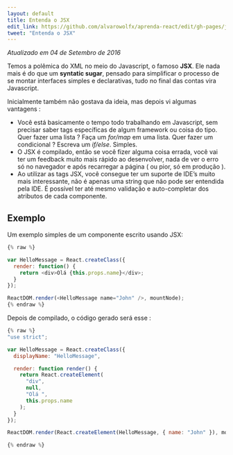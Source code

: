 ```yaml
---
layout: default
title: Entenda o JSX
edit_link: https://github.com/alvarowolfx/aprenda-react/edit/gh-pages/jsx/index.md
tweet: "Entenda o JSX"
---
```


_Atualizado em 04 de Setembro de 2016_

Temos a polêmica do XML no meio do Javascript, o famoso **JSX**. Ele nada mais é do que um **syntatic sugar**, pensado para simplificar o processo de se montar interfaces simples e declarativas, tudo no final das contas vira Javascript.

Inicialmente também não gostava da ideia, mas depois vi algumas vantagens :

- Você está basicamente o tempo todo trabalhando em Javascript, sem precisar saber tags específicas de algum framework ou coisa do tipo. Quer fazer uma lista ? Faça um *for/map* em uma lista. Quer fazer um condicional ? Escreva um *if/else*. Simples.
- O JSX é compilado, então se você fizer alguma coisa errada, você vai ter um feedback muito mais rápido ao desenvolver, nada de ver o erro só no navegador e após recarregar a página ( ou pior, só em produção ).
- Ao utilizar as tags JSX, você consegue ter um suporte de IDE’s muito mais interessante, não é apenas uma string que não pode ser entendida pela IDE. É possível ter até mesmo validação e auto-completar dos atributos de cada componente.

## Exemplo

Um exemplo simples de um componente escrito usando JSX:

```javascript
{% raw %}

var HelloMessage = React.createClass({
  render: function() {
    return <div>Olá {this.props.name}</div>;
  }
});

ReactDOM.render(<HelloMessage name="John" />, mountNode);
{% endraw %}
```

Depois de compilado, o código gerado será esse :

```javascript
{% raw %}
"use strict";

var HelloMessage = React.createClass({
  displayName: "HelloMessage",

  render: function render() {
    return React.createElement(
      "div",
      null,
      "Olá ",
      this.props.name
    );
  }
});

ReactDOM.render(React.createElement(HelloMessage, { name: "John" }), mountNode);

{% endraw %}
```
